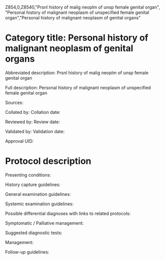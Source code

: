 Z854,0,Z8540,"Prsnl history of malig neoplm of unsp female genital organ", "Personal history of malignant neoplasm of unspecified female genital organ","Personal history of malignant neoplasm of genital organs"
# Category title: Personal history of malignant neoplasm of genital organs

Abbreviated description: Prsnl history of malig neoplm of unsp female genital organ

Full description: Personal history of malignant neoplasm of unspecified female genital organ

Sources:

Collated by:
Collation date:

Reviewed by:
Review date:

Validated by:
Validation date:

Approval UID:

# Protocol description

Presenting conditions:

History capture guidelines:

General examination guidelines:

Systemic examination guidelines:

Possible differential diagnoses with links to related protocols:

Symptomatic / Palliative management:

Suggested diagnostic tests:

Management:

Follow-up guidelines:
